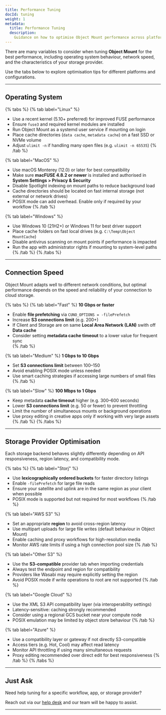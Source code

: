 ```yaml
---
title: Performance Tuning
docId: tuning
weight: 1
metadata:
  title: Performance Tuning
  description:
    Guidance on how to optimise Object Mount performance across platforms and environments.
---
```


There are many variables to consider when tuning **Object Mount** for the best performance, including operating system behaviour, network speed, and the characteristics of your storage provider.

Use the tabs below to explore optimisation tips for different platforms and configurations.

---

## Operating System

{% tabs %}
{% tab label="Linux" %}
- Use a recent kernel (5.10+ preferred) for improved FUSE performance  
- Ensure `fuse3` and required kernel modules are installed  
- Run Object Mount as a systemd user service if mounting on login  
- Place cache directories (`data cache`, `metadata cache`) on a fast SSD or NVMe volume  
- Adjust `ulimit -n` if handling many open files (e.g. `ulimit -n 65535`)
{% /tab %}

{% tab label="MacOS" %}
- Use macOS Monterey (12.0) or later for best compatibility  
- Make sure **macFUSE 4.8.2 or newer** is installed and authorised in **System Settings > Privacy & Security**  
- Disable Spotlight indexing on mount paths to reduce background load  
- Cache directories should be located on fast internal storage (not external or network drives)  
- POSIX mode can add overhead. Enable only if required by your workflow
{% /tab %}

{% tab label="Windows" %}
- Use Windows 10 (21H2+) or Windows 11 for best driver support   
- Place cache folders on fast local drives (e.g. `C:\Temp\Object MountCache`)  
- Disable antivirus scanning on mount points if performance is impacted  
- Run the app with administrator rights if mounting to system-level paths
{% /tab %}
{% /tabs %}

---

## Connection Speed

Object Mount adapts well to different network conditions, but optimal performance depends on the speed and reliability of your connection to cloud storage.

{% tabs %}
{% tab label="Fast" %}
**10 Gbps or faster**

- Enable **file prefetching** via `CUNO_OPTIONS = -filePrefetch`  
- Increase **S3 connections limit** (e.g. 200+)  
- If Client and Storage are on same **Local Area Network (LAN)** swith off **Data cache**
- Consider setting **metadata cache timeout** to a lower value for frequent sync  
{% /tab %}

{% tab label="Medium" %}
**1 Gbps to 10 Gbps**

- Set **S3 connections limit** between 100–150  
- Avoid enabling POSIX mode unless needed  
- Use smart caching strategies if accessing large numbers of small files
{% /tab %}

{% tab label="Slow" %}
**100 Mbps to 1 Gbps**

- Keep metadata **cache timeout** higher (e.g. 300–600 seconds)  
- Lower **S3 connections limit** (e.g. 50 or fewer) to prevent throttling  
- Limit the number of simultaneous mounts or background operations
- Use proxy editing in creative apps only if working with very large assets
{% /tab %}
{% /tabs %}

---

## Storage Provider Optimisation

Each storage backend behaves slightly differently depending on API responsiveness, region latency, and compatibility mode.

{% tabs %}
{% tab label="Storj" %}
- Use **lexicographically ordered buckets** for faster directory listings  
- Enable `-filePrefetch` for large file reads  
- Ensure your satellite and uplink are in the same region as your client when possible  
- POSIX mode is supported but not required for most workflows
{% /tab %}

{% tab label="AWS S3" %}
- Set an appropriate **region** to avoid cross-region latency  
- Use multipart uploads for large file writes (default behaviour in Object Mount)  
- Enable caching and proxy workflows for high-resolution media  
- Monitor AWS rate limits if using a high connection pool size
{% /tab %}

{% tab label="Other S3" %}
- Use the **S3-compatible** provider tab when importing credentials  
- Always test the endpoint and region for compatibility  
- Providers like Wasabi may require explicitly setting the region  
- Avoid POSIX mode if write operations to root are not supported
{% /tab %}

{% tab label="Google Cloud" %}
- Use the XML S3 API compatibility layer (via interoperability settings)  
- Latency-sensitive: caching strongly recommended  
- Consider using a regional GCS bucket near your compute node  
- POSIX emulation may be limited by object store behaviour
{% /tab %}

{% tab label="Azure" %}
- Use a compatibility layer or gateway if not directly S3-compatible  
- Access tiers (e.g. Hot, Cool) may affect read latency  
- Monitor API throttling if using many simultaneous requests  
- Proxy editing recommended over direct edit for best responsiveness
{% /tab %}
{% /tabs %}

---

## Just Ask

Need help tuning for a specific workflow, app, or storage provider?

Reach out via our [help desk](https://supportdcs.storj.io/hc/en-us/requests/new) and our team will be happy to assist.

---
